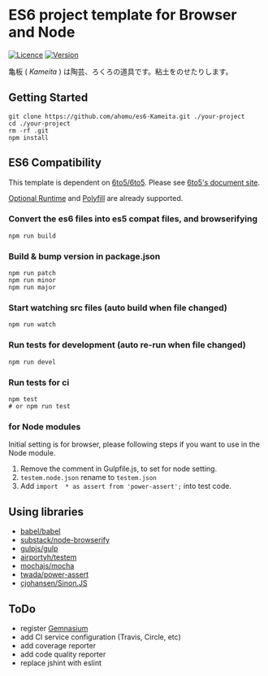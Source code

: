 ES6 project template for Browser and Node
====================

[![Licence](http://img.shields.io/badge/license-MIT-000000.svg?style=flat-square)](https://npmjs.org/package/es6-kameita)
[![Version](http://img.shields.io/npm/v/es6-kameita.svg?style=flat-square)](https://npmjs.org/package/es6-kameita)

亀板 ( _Kameita_ ) は陶芸、ろくろの道具です。粘土をのせたりします。

## Getting Started

```
git clone https://github.com/ahomu/es6-Kameita.git ./your-project
cd ./your-project
rm -rf .git
npm install
```

## ES6 Compatibility

This template is dependent on [6to5/6to5](https://github.com/6to5/6to5). Please see [6to5's document site](https://6to5.org/). 

[Optional Runtime](https://6to5.org/optional-runtime.html) and [Polyfill](https://6to5.org/polyfill.html) are already supported.

### Convert the es6 files into es5 compat files, and browserifying

```
npm run build
```

### Build & bump version in package.json

```
npm run patch
npm run minor
npm run major
```

### Start watching src files (auto build when file changed)

```
npm run watch
```

### Run tests for development (auto re-run when file changed)

```
npm run devel
```

### Run tests for ci

```
npm test
# or npm run test
```

### for Node modules

Initial setting is for browser, please following steps if you want to use in the Node module.

1. Remove the comment in Gulpfile.js, to set for node setting.
2. `testem.node.json` rename to `testem.json`
3. Add `import  * as assert from 'power-assert';` into test code.

## Using libraries

- [babel/babel](https://github.com/babel/babel)
- [substack/node-browserify](https://github.com/substack/node-browserify)
- [gulpjs/gulp](https://github.com/gulpjs/gulp/)
- [airportyh/testem](https://github.com/airportyh/testem)
- [mochajs/mocha](https://github.com/mochajs/mocha)
- [twada/power-assert](https://github.com/twada/power-assert)
- [cjohansen/Sinon.JS](https://github.com/cjohansen/Sinon.JS)

## ToDo

- register [Gemnasium](https://gemnasium.com/)
- add CI service configuration (Travis, Circle, etc)
- add coverage reporter
- add code quality reporter
- replace jshint with eslint
